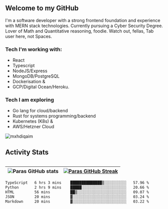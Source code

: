 ## Welcome to my GitHub

I'm a software developer with a strong frontend foundation and experience with MERN stack technologies. Currently pursuing a Cyber Security Degree. Lover of Math and Quantitative reasoning, foodie. Watch out, fellas, Tab user here, not Spaces.

### Tech I'm working with:

- React
- Typescript
- NodeJS/Express
- MongoDB/PostgreSQL
- Dockerisation &
- GCP/Digital Ocean/Heroku.

### Tech I am exploring

- Go lang for cloud/backend
- Rust for systems programming/backend
- Kubernetes (K8s) &
- AWS/Hetzner Cloud

![mxhdiqaim](https://komarev.com/ghpvc/?username=mxhdiqaim&label=Profile%20views&color=0e75b6&style=flat)

## Activity Stats
<!--- -- Activity Graph ------------------------------------------------------------------------------------------------------------------------------------ -->

<img alt="" src="https://github-readme-activity-graph.vercel.app/graph?username=mxhdiqaim&bg_color=161b22&color=ffffff&line=d5d5d5&point=a76c6c&area=true&hide_border=true&hide_title=true" />


<!--- -- GitHub Stats ------------------------------------------------------------------------------------------------------------------------------------ -->
| ![Paras GitHub stats](https://github-readme-stats.vercel.app/api?username=mxhdiqaim&show_icons=true&theme=dracula) | [![Paras GitHub Streak](https://streak-stats.demolab.com/?user=mxhdiqaim&show_icons=true&theme=dracula)](https://git.io/streak-stats) |
|--------------------------------------------------------------------------------------------------------------------|---------------------------------------------------------------------------------------------------------------------------------------|

 <!--START_SECTION:waka-->

```txt
TypeScript   6 hrs 3 mins    ██████████████▒░░░░░░░░░░   57.96 %
Python       2 hrs 9 mins    █████░░░░░░░░░░░░░░░░░░░░   20.66 %
HTML         56 mins         ██▒░░░░░░░░░░░░░░░░░░░░░░   09.07 %
JSON         20 mins         ▓░░░░░░░░░░░░░░░░░░░░░░░░   03.24 %
Markdown     20 mins         ▓░░░░░░░░░░░░░░░░░░░░░░░░   03.22 %
```

<!--END_SECTION:waka-->
